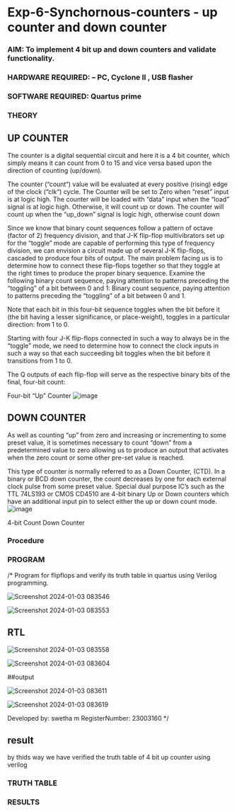 # Exp-6-Synchornous-counters - up counter and down counter 
### AIM: To implement 4 bit up and down counters and validate  functionality.
### HARDWARE REQUIRED:  – PC, Cyclone II , USB flasher
### SOFTWARE REQUIRED:   Quartus prime
### THEORY 

## UP COUNTER 
The counter is a digital sequential circuit and here it is a 4 bit counter, which simply means it can count from 0 to 15 and vice versa based upon the direction of counting (up/down). 

The counter (“count“) value will be evaluated at every positive (rising) edge of the clock (“clk“) cycle.
The Counter will be set to Zero when “reset” input is at logic high.
The counter will be loaded with “data” input when the “load” signal is at logic high. Otherwise, it will count up or down.
The counter will count up when the “up_down” signal is logic high, otherwise count down

Since we know that binary count sequences follow a pattern of octave (factor of 2) frequency division, and that J-K flip-flop multivibrators set up for the “toggle” mode are capable of performing this type of frequency division, we can envision a circuit made up of several J-K flip-flops, cascaded to produce four bits of output.
The main problem facing us is to determine how to connect these flip-flops together so that they toggle at the right times to produce the proper binary sequence.
Examine the following binary count sequence, paying attention to patterns preceding the “toggling” of a bit between 0 and 1:
Binary count sequence, paying attention to patterns preceding the “toggling” of a bit between 0 and 1.

Note that each bit in this four-bit sequence toggles when the bit before it (the bit having a lesser significance, or place-weight), toggles in a particular direction: from 1 to 0.



 
 

Starting with four J-K flip-flops connected in such a way to always be in the “toggle” mode, we need to determine how to connect the clock inputs in such a way so that each succeeding bit toggles when the bit before it transitions from 1 to 0.

The Q outputs of each flip-flop will serve as the respective binary bits of the final, four-bit count:

 
 

Four-bit “Up” Counter
![image](https://user-images.githubusercontent.com/36288975/169644758-b2f4339d-9532-40c5-af40-8f4f8c942e2c.png)



## DOWN COUNTER 

As well as counting “up” from zero and increasing or incrementing to some preset value, it is sometimes necessary to count “down” from a predetermined value to zero allowing us to produce an output that activates when the zero count or some other pre-set value is reached.

This type of counter is normally referred to as a Down Counter, (CTD). In a binary or BCD down counter, the count decreases by one for each external clock pulse from some preset value. Special dual purpose IC’s such as the TTL 74LS193 or CMOS CD4510 are 4-bit binary Up or Down counters which have an additional input pin to select either the up or down count mode.
![image](https://user-images.githubusercontent.com/36288975/169644844-1a14e123-7228-4ed8-81a9-eb937dff4ac8.png)


4-bit Count Down Counter
### Procedure




### PROGRAM 
/*
Program for flipflops  and verify its truth table in quartus using Verilog programming.


![Screenshot 2024-01-03 083546](https://github.com/swetha23003160/Exp-7-Synchornous-counters-/assets/150416143/dedf614f-4462-49b7-96f0-e44ba3ab84b0)


![Screenshot 2024-01-03 083553](https://github.com/swetha23003160/Exp-7-Synchornous-counters-/assets/150416143/cf7c7e3f-bcf7-4936-9dc3-0041c263daee)


## RTL

![Screenshot 2024-01-03 083558](https://github.com/swetha23003160/Exp-7-Synchornous-counters-/assets/150416143/489d02bc-cb8c-4ba6-b8b1-d70bdd64ba2c)



![Screenshot 2024-01-03 083604](https://github.com/swetha23003160/Exp-7-Synchornous-counters-/assets/150416143/6ed22444-cd26-4f33-b060-6f86c8ac7b09)


##output

![Screenshot 2024-01-03 083611](https://github.com/swetha23003160/Exp-7-Synchornous-counters-/assets/150416143/3fe05233-b587-4865-af93-eeb06501c385)


![Screenshot 2024-01-03 083619](https://github.com/swetha23003160/Exp-7-Synchornous-counters-/assets/150416143/08a7c546-fe5f-4b66-91ce-308a8ea348e2)






Developed by: swetha m
RegisterNumber:  23003160
*/


## result

by thids way we have verified the truth table of 4 bit up counter using verilog





### TRUTH TABLE 






### RESULTS 
